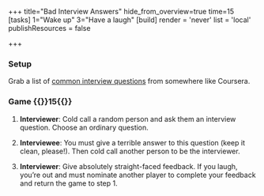 +++
title="Bad Interview Answers"
hide_from_overview=true
time=15
[tasks]
1="Wake up"
3="Have a laugh"
[build]
  render = 'never'
  list = 'local'
  publishResources = false

+++

### Setup

Grab a list of [common interview questions](https://www.coursera.org/articles/behavioral-interview-questions) from somewhere like Coursera.

### Game {{<timer>}}15{{</timer>}}

1. **Interviewer**: Cold call a random person and ask them an interview question. Choose an ordinary question.

2. **Interviewee**: You must give a terrible answer to this question (keep it clean, please!). Then cold call another person to be the interviewer.

3. **Interviewer**: Give absolutely straight-faced feedback. If you laugh, you’re out and must nominate another player to complete your feedback and return the game to step 1.
